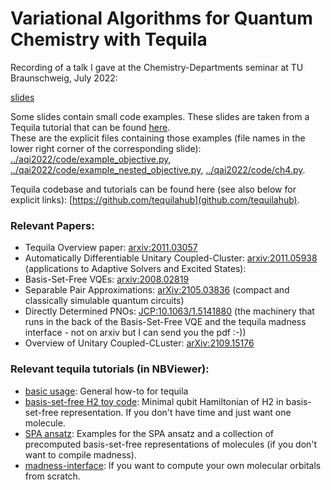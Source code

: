 
# Variational Algorithms for Quantum Chemistry with Tequila
Recording of a talk I gave at the Chemistry-Departments seminar at TU Braunschweig, July 2022:  

[slides](tub.pdf)   

Some slides contain small code examples. These slides are taken from a Tequila tutorial that can be found [here](../qai2022/).  
These are the explicit files containing those examples (file names in the lower right corner of the corresponding slide):  [../aqi2022/code/example_objective.py](example_objective.py), [../qai2022/code/example_nested_objective.py](example_nested_objective.py), [../qai2022/code/ch4.py](ch4.py).  

Tequila codebase and tutorials can be found here (see also below for explicit links): [https://github.com/tequilahub](github.com/tequilahub).  

### Relevant Papers:
- Tequila Overview paper: [arxiv:2011.03057](https://arxiv.org/abs/2011.03057)
- Automatically Differentiable Unitary Coupled-Cluster: [arxiv:2011.05938](https://arxiv.org/abs/2011.05938) (applications to Adaptive Solvers and Excited States):
- Basis-Set-Free VQEs: [arxiv:2008.02819](https://arxiv.org/abs/2008.02819)
- Separable Pair Approximations: [arXiv:2105.03836](https://arxiv.org/abs/2105.03836) (compact and classically simulable quantum circuits)
- Directly Determined PNOs: [JCP:10.1063/1.5141880](https://aip.scitation.org/doi/abs/10.1063/1.5141880) (the machinery that runs in the back of the Basis-Set-Free VQE and the tequila madness interface - not on arxiv but I can send you the pdf :-))
- Overview of Unitary Coupled-CLuster: [arXiv:2109.15176](https://arxiv.org/abs/2109.15176)

### Relevant tequila tutorials (in NBViewer):  
- [basic usage](http://nbviewer.org/github/tequilahub/tequila-tutorials/blob/main/BasicUsage.ipynb): General how-to for tequila    
- [basis-set-free H2 toy code](http://nbviewer.org/github/tequilahub/tequila-tutorials/blob/main/ChemistryBasisSetFreeVQE.ipynb): Minimal qubit Hamiltonian of H2 in basis-set-free representation. If you don't have time and just want one molecule.  
- [SPA ansatz](http://nbviewer.org/github/tequilahub/tequila-tutorials/blob/main/ChemistrySeparablePairAnsatz.ipynb): Examples for the SPA ansatz and a collection of precomputed basis-set-free representations of molecules (if you don't want to compile madness).  
- [madness-interface](http://nbviewer.org/github/tequilahub/tequila-tutorials/blob/main/ChemistryMadnessInterface.ipynb): If you want to compute your own molecular orbitals from scratch.  

